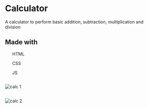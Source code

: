 # Calculator
A calculator to perform basic addition, subtraction, multiplication and division

## Made with
<ul>HTML</ul>
<ul>CSS</ul>
<ul>JS</ul>

##
![calc 1](https://user-images.githubusercontent.com/80638381/197239772-48e24aa3-213b-40f8-9d26-09bc1f35e415.png)
##
![calc 2](https://user-images.githubusercontent.com/80638381/197239805-c77f5de9-e6ae-4a3b-ae2b-fd476ec87c8d.png)

